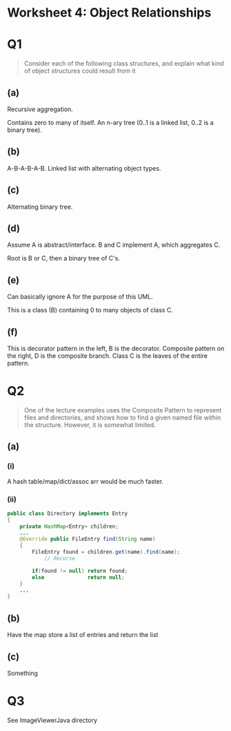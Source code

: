 # Worksheet 4: Object Relationships

# Q1

> Consider each of the following class structures, and explain what kind of object structures could result from it

## (a)

Recursive aggregation.

Contains zero to many of itself. An n-ary tree (0..1 is a linked list, 0..2 is a binary tree).

## (b)

A-B-A-B-A-B. Linked list with alternating object types.

## (c)

Alternating binary tree.

## (d)

Assume A is abstract/interface. B and C implement A, which aggregates C.

Root is B or C, then a binary tree of C's.

## (e)

Can basically ignore A for the purpose of this UML.

This is a class (B) containing 0 to many objects of class C.

## (f)

This is decorator pattern in the left, B is the decorator. Composite pattern on the right, D is the composite branch. Class C is the leaves of the entire pattern.

# Q2

> One of the lecture examples uses the Composite Pattern to represent files and directories, and shows how to find a given named file within the structure. However, it is somewhat limited.

## (a)

### (i)

A hash table/map/dict/assoc arr would be much faster.

### (ii)

```java
public class Directory implements Entry
{
    private HashMap<Entry> children;
    ...
    @Override public FileEntry find(String name)
    {
        FileEntry found = children.get(name).find(name);
            // Recurse

        if(found != null) return found;
        else              return null;
    }
    ...
}
```

## (b)

Have the map store a list of entries and return the list

## (c)

Something

# Q3

See ImageViewerJava directory